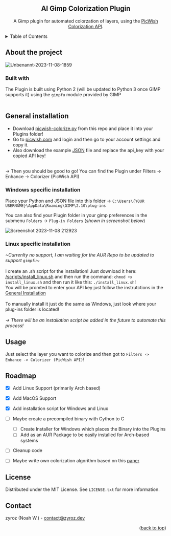 <a name="readme-top"></a>


<!-- PROJECT LOGO -->
<br />
<div align="center">
    <h2 align="center">AI Gimp Colorization Plugin</h3>

  <p align="center">
        A Gimp plugin for automated colorzation of layers, using the <a href="https://picwish.com/photo-colorization-api" target="_blank">PicWish Colorization API</a>.
  </p>
</div>



<!-- TABLE OF CONTENTS -->
<details>
  <summary>Table of Contents</summary>
  <ol>
    <li>
      <a href="#about-the-project">About the project</a>
      <ul>
        <li><a href="#built-with">Built with</a></li>
      </ul>
    </li>
    <li>
      <a href="#general-installation">General installation</a>
      <ul>
        <li><a href="#windows-specific-installation">Windows specific installation</a></li>
        <li><a href="#linux-specific-installation">Linux specific installation</a></li>
      </ul>
    </li>
    <li><a href="#usage">Usage</a></li>
    <li><a href="#roadmap">Roadmap</a></li>
    <li><a href="#license">License</a></li>
    <li><a href="#contact">Contact</a></li>
  </ol>
</details>



<!-- ABOUT THE PROJECT -->
## About the project

![Unbenannt-2023-11-08-1859](https://github.com/ZYR0Z/ai-colorization-gimp/assets/88033542/62ed6bb8-25d9-4a5c-b034-7a414ce6a07c)

<!-- BUILT WITH -->
### Built with

The Plugin is built using Python 2 (will be updated to Python 3 once GIMP supports it) using the `gimpfu` module provided by GIMP
<br>
<br>

<!-- GENERAL INSTALLATION -->
## General installation

* Download [picwish-colorize.py](https://github.com/ZYR0Z/ai-colorization-gimp/blob/master/picwish-colorize.py) from this repo and place it into your Plugins folder! <br>
* Go to [picwish.com](https://picwish.com/) and login and then go to your account settings and copy it. <br>
* Also download the example [JSON](https://github.com/ZYR0Z/ai-colorization-gimp/blob/master/colorize_api_key.json#L2) file and replace the api_key with your copied API key!
<br>
-> Then you should be good to go! You can find the Plugin under Filters -> Enhance -> Colorizer (PicWish API)

  
<!-- WINDOWS INSTALLATION -->
### Windows specific installation

Place ypur Python and JSON file into this folder -> `C:\Users\{YOUR USERNAME}\AppData\Roaming\GIMP\2.10\plug-ins` <br>

You can also find your Plugin folder in your gimp preferences in the submenu `Folders` -> `Plug-in Folders` (_shown in screenshot below_)

![Screenshot 2023-11-08 212923](https://github.com/ZYR0Z/ai-colorization-gimp/assets/88033542/e608503a-8ff3-4c7d-af25-80a73d00bfce)


<!-- LINUX INSTALLATION -->
### Linux specific installation
_~Currenlty no support, I am waiting for the AUR Repo to be updated to support `gimpfu`~_ <br> <br>
I create an .sh script for the installation! Just download it here: [/scripts/install_linux.sh]() and then run the command: `chmod +x install_linux.sh` and then run it like this: `./install_linux.sh`! <br>
You will be promted to enter your API key just follow the instrutctions in the [General Installation](https://github.com/ZYR0Z/ai-colorization-gimp/tree/master#general-installation) <br> <br>
To manually install it just do the same as Windows, just look where your plug-ins folder is located! <br> <br>
_-> There will be an installation script be added in the future to automate this process!_


<!-- USAGE EXAMPLES -->
## Usage
Just select the layer you want to colorize and then got to `Filters -> Enhance -> Colorizer (PicWish API)`!


<!-- ROADMAP -->
## Roadmap
- [x] Add Linux Support (primarily Arch based)
- [x] Add MacOS Support
- [x] Add installation script for Windows and Linux
- [ ] Maybe create a precompiled binary with Cython to C
    - [ ] Create Installer for Windows which places the Binary into the Plugins
    - [ ] Add as an AUR Package to be easily installed for Arch-based systems 
- [ ] Cleanup code
- [ ] Maybe write own colorization algorithm based on this [paper](https://arxiv.org/pdf/1603.08511v3.pdf)




<!-- LICENSE -->
## License
Distributed under the MIT License. See `LICENSE.txt` for more information.


<!-- CONTACT -->
## Contact
zyroz (Noah W.) - contact@zyroz.dev


<p align="right">(<a href="#readme-top">back to top</a>)</p>
